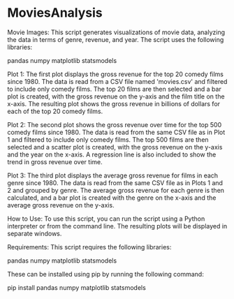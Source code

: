 # MoviesAnalysis

Movie Images:
This script generates visualizations of movie data, analyzing the data in terms of genre, revenue, and year. The script uses the following libraries:

pandas
numpy
matplotlib
statsmodels

Plot 1:
The first plot displays the gross revenue for the top 20 comedy films since 1980. The data is read from a CSV file named 'movies.csv' and filtered to include only comedy films. The top 20 films are then selected and a bar plot is created, with the gross revenue on the y-axis and the film title on the x-axis. The resulting plot shows the gross revenue in billions of dollars for each of the top 20 comedy films.

Plot 2:
The second plot shows the gross revenue over time for the top 500 comedy films since 1980. The data is read from the same CSV file as in Plot 1 and filtered to include only comedy films. The top 500 films are then selected and a scatter plot is created, with the gross revenue on the y-axis and the year on the x-axis. A regression line is also included to show the trend in gross revenue over time.

Plot 3:
The third plot displays the average gross revenue for films in each genre since 1980. The data is read from the same CSV file as in Plots 1 and 2 and grouped by genre. The average gross revenue for each genre is then calculated, and a bar plot is created with the genre on the x-axis and the average gross revenue on the y-axis.

How to Use:
To use this script, you can run the script using a Python interpreter or from the command line. The resulting plots will be displayed in separate windows.

Requirements:
This script requires the following libraries:

pandas
numpy
matplotlib
statsmodels

These can be installed using pip by running the following command:

pip install pandas numpy matplotlib statsmodels
